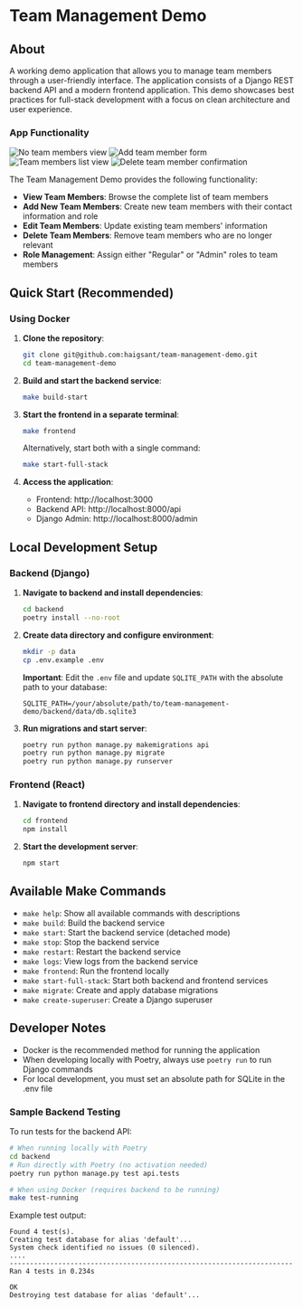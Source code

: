 # Team Management Demo

## About
A working demo application that allows you to manage team members through a user-friendly interface. The application consists of a Django REST backend API and a modern frontend application. This demo showcases best practices for full-stack development with a focus on clean architecture and user experience.

### App Functionality

![No team members view](/screenshots/no_members.png)
![Add team member form](/screenshots/add_member.png)
![Team members list view](/screenshots/list.png)
![Delete team member confirmation](/screenshots/delete_member.png)

The Team Management Demo provides the following functionality:

- **View Team Members**: Browse the complete list of team members
- **Add New Team Members**: Create new team members with their contact information and role
- **Edit Team Members**: Update existing team members' information
- **Delete Team Members**: Remove team members who are no longer relevant
- **Role Management**: Assign either "Regular" or "Admin" roles to team members

## Quick Start (Recommended)

### Using Docker

1. **Clone the repository**:
   ```bash
   git clone git@github.com:haigsant/team-management-demo.git
   cd team-management-demo
   ```

2. **Build and start the backend service**:
   ```bash
   make build-start
   ```

3. **Start the frontend in a separate terminal**:
   ```bash
   make frontend
   ```

   Alternatively, start both with a single command:
   ```bash
   make start-full-stack
   ```

4. **Access the application**:
   - Frontend: http://localhost:3000
   - Backend API: http://localhost:8000/api
   - Django Admin: http://localhost:8000/admin

## Local Development Setup

### Backend (Django)

1. **Navigate to backend and install dependencies**:
   ```bash
   cd backend
   poetry install --no-root
   ```

2. **Create data directory and configure environment**:
   ```bash
   mkdir -p data
   cp .env.example .env
   ```
   
   **Important**: Edit the `.env` file and update `SQLITE_PATH` with the absolute path to your database:
   ```
   SQLITE_PATH=/your/absolute/path/to/team-management-demo/backend/data/db.sqlite3
   ```

3. **Run migrations and start server**:
   ```bash
   poetry run python manage.py makemigrations api
   poetry run python manage.py migrate
   poetry run python manage.py runserver
   ```

### Frontend (React)

1. **Navigate to frontend directory and install dependencies**:
   ```bash
   cd frontend
   npm install
   ```

2. **Start the development server**:
   ```bash
   npm start
   ```

## Available Make Commands

- `make help`: Show all available commands with descriptions
- `make build`: Build the backend service
- `make start`: Start the backend service (detached mode)
- `make stop`: Stop the backend service
- `make restart`: Restart the backend service
- `make logs`: View logs from the backend service
- `make frontend`: Run the frontend locally
- `make start-full-stack`: Start both backend and frontend services
- `make migrate`: Create and apply database migrations
- `make create-superuser`: Create a Django superuser

## Developer Notes

- Docker is the recommended method for running the application
- When developing locally with Poetry, always use `poetry run` to run Django commands
- For local development, you must set an absolute path for SQLite in the .env file

### Sample Backend Testing

To run tests for the backend API:

```bash
# When running locally with Poetry
cd backend
# Run directly with Poetry (no activation needed)
poetry run python manage.py test api.tests

# When using Docker (requires backend to be running)
make test-running
```

Example test output:
```
Found 4 test(s).
Creating test database for alias 'default'...
System check identified no issues (0 silenced).
....
----------------------------------------------------------------------
Ran 4 tests in 0.234s

OK
Destroying test database for alias 'default'...
```
